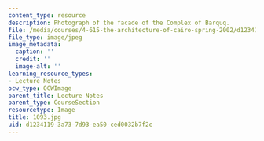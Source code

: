 ```yaml
---
content_type: resource
description: Photograph of the facade of the Complex of Barquq.
file: /media/courses/4-615-the-architecture-of-cairo-spring-2002/d12341193a737d93ea50ced0032b7f2c_1093.jpg
file_type: image/jpeg
image_metadata:
  caption: ''
  credit: ''
  image-alt: ''
learning_resource_types:
- Lecture Notes
ocw_type: OCWImage
parent_title: Lecture Notes
parent_type: CourseSection
resourcetype: Image
title: 1093.jpg
uid: d1234119-3a73-7d93-ea50-ced0032b7f2c
---
```

